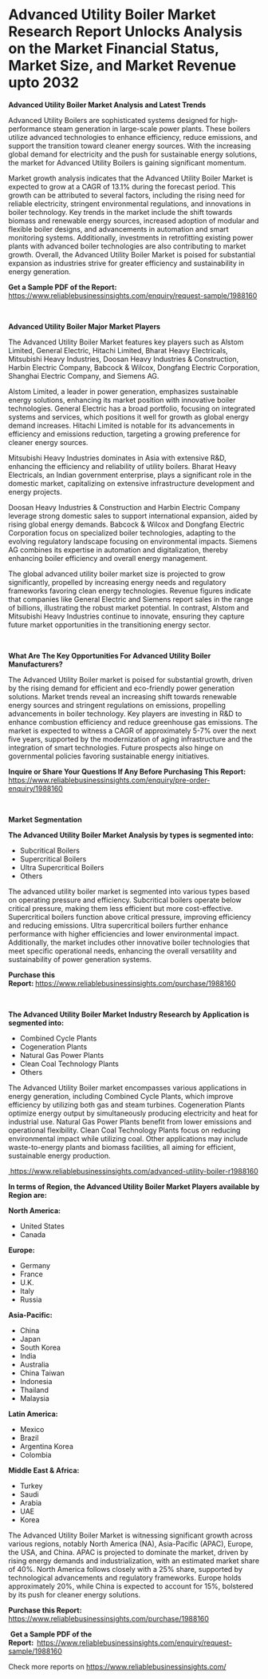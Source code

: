 <p><h1>Advanced Utility Boiler Market Research Report Unlocks Analysis on the Market Financial Status, Market Size, and Market Revenue upto 2032</h1></p><p><strong>Advanced Utility Boiler Market Analysis and Latest Trends</strong></p>
<p><p>Advanced Utility Boilers are sophisticated systems designed for high-performance steam generation in large-scale power plants. These boilers utilize advanced technologies to enhance efficiency, reduce emissions, and support the transition toward cleaner energy sources. With the increasing global demand for electricity and the push for sustainable energy solutions, the market for Advanced Utility Boilers is gaining significant momentum.</p><p>Market growth analysis indicates that the Advanced Utility Boiler Market is expected to grow at a CAGR of 13.1% during the forecast period. This growth can be attributed to several factors, including the rising need for reliable electricity, stringent environmental regulations, and innovations in boiler technology. Key trends in the market include the shift towards biomass and renewable energy sources, increased adoption of modular and flexible boiler designs, and advancements in automation and smart monitoring systems. Additionally, investments in retrofitting existing power plants with advanced boiler technologies are also contributing to market growth. Overall, the Advanced Utility Boiler Market is poised for substantial expansion as industries strive for greater efficiency and sustainability in energy generation.</p></p>
<p><strong>Get a Sample PDF of the Report:&nbsp;</strong> <a href="https://www.reliablebusinessinsights.com/enquiry/request-sample/1988160?utm_campaign=2238&utm_medium=2&utm_source=Github&utm_content=ia&utm_term=10042025&utm_id=advanced-utility-boiler">https://www.reliablebusinessinsights.com/enquiry/request-sample/1988160</a></p>
<p>&nbsp;</p>
<p><strong>Advanced Utility Boiler Major Market Players</strong></p>
<p><p>The Advanced Utility Boiler Market features key players such as Alstom Limited, General Electric, Hitachi Limited, Bharat Heavy Electricals, Mitsubishi Heavy Industries, Doosan Heavy Industries & Construction, Harbin Electric Company, Babcock & Wilcox, Dongfang Electric Corporation, Shanghai Electric Company, and Siemens AG. </p><p>Alstom Limited, a leader in power generation, emphasizes sustainable energy solutions, enhancing its market position with innovative boiler technologies. General Electric has a broad portfolio, focusing on integrated systems and services, which positions it well for growth as global energy demand increases. Hitachi Limited is notable for its advancements in efficiency and emissions reduction, targeting a growing preference for cleaner energy sources.</p><p>Mitsubishi Heavy Industries dominates in Asia with extensive R&D, enhancing the efficiency and reliability of utility boilers. Bharat Heavy Electricals, an Indian government enterprise, plays a significant role in the domestic market, capitalizing on extensive infrastructure development and energy projects.</p><p>Doosan Heavy Industries & Construction and Harbin Electric Company leverage strong domestic sales to support international expansion, aided by rising global energy demands. Babcock & Wilcox and Dongfang Electric Corporation focus on specialized boiler technologies, adapting to the evolving regulatory landscape focusing on environmental impacts. Siemens AG combines its expertise in automation and digitalization, thereby enhancing boiler efficiency and overall energy management.</p><p>The global advanced utility boiler market size is projected to grow significantly, propelled by increasing energy needs and regulatory frameworks favoring clean energy technologies. Revenue figures indicate that companies like General Electric and Siemens report sales in the range of billions, illustrating the robust market potential. In contrast, Alstom and Mitsubishi Heavy Industries continue to innovate, ensuring they capture future market opportunities in the transitioning energy sector.</p></p>
<p>&nbsp;</p>
<p><strong>What Are The Key Opportunities For Advanced Utility Boiler Manufacturers?</strong></p>
<p><p>The Advanced Utility Boiler market is poised for substantial growth, driven by the rising demand for efficient and eco-friendly power generation solutions. Market trends reveal an increasing shift towards renewable energy sources and stringent regulations on emissions, propelling advancements in boiler technology. Key players are investing in R&D to enhance combustion efficiency and reduce greenhouse gas emissions. The market is expected to witness a CAGR of approximately 5-7% over the next five years, supported by the modernization of aging infrastructure and the integration of smart technologies. Future prospects also hinge on governmental policies favoring sustainable energy initiatives.</p></p>
<p><strong>Inquire or Share Your Questions If Any Before Purchasing This Report:</strong> <a href="https://www.reliablebusinessinsights.com/enquiry/pre-order-enquiry/1988160?utm_campaign=2238&utm_medium=2&utm_source=Github&utm_content=ia&utm_term=10042025&utm_id=advanced-utility-boiler">https://www.reliablebusinessinsights.com/enquiry/pre-order-enquiry/1988160</a></p>
<p>&nbsp;</p>
<p><strong>Market Segmentation</strong></p>
<p><strong>The Advanced Utility Boiler Market Analysis by types is segmented into:</strong></p>
<p><ul><li>Subcritical Boilers</li><li>Supercritical Boilers</li><li>Ultra Supercritical Boilers</li><li>Others</li></ul></p>
<p><p>The advanced utility boiler market is segmented into various types based on operating pressure and efficiency. Subcritical boilers operate below critical pressure, making them less efficient but more cost-effective. Supercritical boilers function above critical pressure, improving efficiency and reducing emissions. Ultra supercritical boilers further enhance performance with higher efficiencies and lower environmental impact. Additionally, the market includes other innovative boiler technologies that meet specific operational needs, enhancing the overall versatility and sustainability of power generation systems.</p></p>
<p><strong>Purchase this Report:&nbsp;</strong><a href="https://www.reliablebusinessinsights.com/purchase/1988160?utm_campaign=2238&utm_medium=2&utm_source=Github&utm_content=ia&utm_term=10042025&utm_id=advanced-utility-boiler">https://www.reliablebusinessinsights.com/purchase/1988160</a></p>
<p>&nbsp;</p>
<p><strong>The Advanced Utility Boiler Market Industry Research by Application is segmented into:</strong></p>
<p><ul><li>Combined Cycle Plants</li><li>Cogeneration Plants</li><li>Natural Gas Power Plants</li><li>Clean Coal Technology Plants</li><li>Others</li></ul></p>
<p><p>The Advanced Utility Boiler market encompasses various applications in energy generation, including Combined Cycle Plants, which improve efficiency by utilizing both gas and steam turbines. Cogeneration Plants optimize energy output by simultaneously producing electricity and heat for industrial use. Natural Gas Power Plants benefit from lower emissions and operational flexibility. Clean Coal Technology Plants focus on reducing environmental impact while utilizing coal. Other applications may include waste-to-energy plants and biomass facilities, all aiming for efficient, sustainable energy production.</p></p>
<p><a href="https://www.reliablebusinessinsights.com/advanced-utility-boiler-r1988160?utm_campaign=2238&utm_medium=2&utm_source=Github&utm_content=ia&utm_term=10042025&utm_id=advanced-utility-boiler">&nbsp;https://www.reliablebusinessinsights.com/advanced-utility-boiler-r1988160</a></p>
<p><strong>In terms of Region, the Advanced Utility Boiler Market Players available by Region are:</strong></p>
<p>
    <p> <strong> North America: </strong>
        <ul>
            <li>United States</li>
            <li>Canada</li>
        </ul>
        </p> 
    <p> <strong> Europe: </strong>
        <ul>
            <li>Germany</li>
            <li>France</li>
            <li>U.K.</li>
            <li>Italy</li>
            <li>Russia</li>
        </ul>
        </p> 
    <p> <strong> Asia-Pacific: </strong>
        <ul>
            <li>China</li>
            <li>Japan</li>
            <li>South Korea</li>
            <li>India</li>
            <li>Australia</li>
            <li>China Taiwan</li>
            <li>Indonesia</li>
            <li>Thailand</li>
            <li>Malaysia</li>
        </ul>
        </p> 
    <p> <strong> Latin America: </strong>
        <ul>
            <li>Mexico</li>
            <li>Brazil</li>
            <li>Argentina Korea</li>
            <li>Colombia</li>
        </ul>
        </p> 
    <p> <strong> Middle East & Africa: </strong>
        <ul>
            <li>Turkey</li>
            <li>Saudi</li>
            <li>Arabia</li>
            <li>UAE</li>
            <li>Korea</li>
        </ul>
    </p>
    </p>
<p><p>The Advanced Utility Boiler Market is witnessing significant growth across various regions, notably North America (NA), Asia-Pacific (APAC), Europe, the USA, and China. APAC is projected to dominate the market, driven by rising energy demands and industrialization, with an estimated market share of 40%. North America follows closely with a 25% share, supported by technological advancements and regulatory frameworks. Europe holds approximately 20%, while China is expected to account for 15%, bolstered by its push for cleaner energy solutions.</p></p>
<p><strong>Purchase this Report: </strong><a href="https://www.reliablebusinessinsights.com/purchase/1988160?utm_campaign=2238&utm_medium=2&utm_source=Github&utm_content=ia&utm_term=10042025&utm_id=advanced-utility-boiler">https://www.reliablebusinessinsights.com/purchase/1988160</a></p>
<p>&nbsp;<strong>Get a Sample PDF of the Report:&nbsp;&nbsp;</strong><a href="https://www.reliablebusinessinsights.com/enquiry/request-sample/1988160?utm_campaign=2238&utm_medium=2&utm_source=Github&utm_content=ia&utm_term=10042025&utm_id=advanced-utility-boiler">https://www.reliablebusinessinsights.com/enquiry/request-sample/1988160</a></p>
<p><strong></strong></p>
<p>Check more reports on <a href="https://www.reliablebusinessinsights.com/?utm_campaign=2238&utm_medium=2&utm_source=Github&utm_content=ia&utm_term=10042025&utm_id=advanced-utility-boiler">https://www.reliablebusinessinsights.com/</a></p>